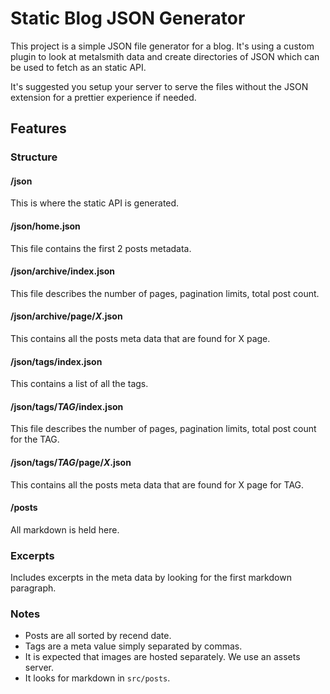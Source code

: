 # Static Blog JSON Generator

This project is a simple JSON file generator for a blog. It's using a custom
plugin to look at metalsmith data and create directories of JSON which can be
used to fetch as an static API. 

It's suggested you setup your server to serve the files without the JSON
extension for a prettier experience if needed.

## Features

### Structure

#### /json

This is where the static API is generated.

#### /json/home.json

This file contains the first 2 posts metadata.

#### /json/archive/index.json

This file describes the number of pages, pagination limits, total post count.

#### /json/archive/page/*X*.json

This contains all the posts meta data that are found for X page.

#### /json/tags/index.json

This contains a list of all the tags.

#### /json/tags/*TAG*/index.json

This file describes the number of pages, pagination limits, total post count for
the TAG.

#### /json/tags/*TAG*/page/*X*.json

This contains all the posts meta data that are found for X page for TAG.

#### /posts

All markdown is held here.

### Excerpts

Includes excerpts in the meta data by looking for the first markdown paragraph.

### Notes 

 * Posts are all sorted by recend date.
 * Tags are a meta value simply separated by commas.
 * It is expected that images are hosted separately. We use an assets server.
 * It looks for markdown in `src/posts`.

